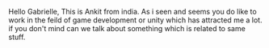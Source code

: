 Hello Gabrielle,
This is Ankit from india.
As i seen and seems you do like to work in the feild of game development or unity which has attracted me a lot.
if you don't mind can we talk about something which is related to same stuff.
